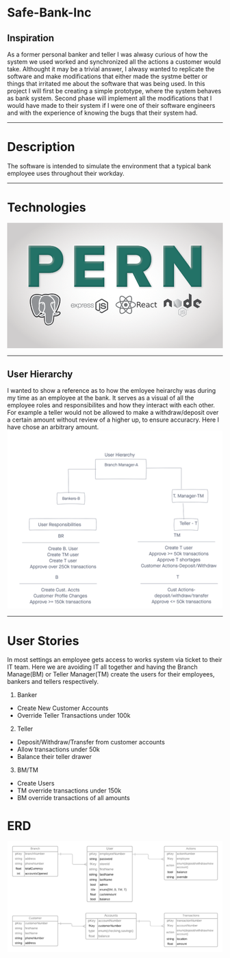 # Safe-Bank-Inc
## Inspiration
As a former personal banker and teller I was alwasy curious of how the system we used worked and synchronized all the actions a customer would take. Althought it may be a trivial answer, I alwasy wanted to replicate the software and make modifications that either made the systme better or things that irritated me about the software that was being used. In this project I will first be creating a simple prototype, where the system behaves as bank system. Second phase will implement all the modifications that I would have made to their system if I were one of their software engineers and with the experience of knowing the bugs that their system had.  
***
# Description
The software is intended to simulate the environment that a typical bank employee uses throughout their workday.
***
# Technologies
![](images/pern.png)
***
## User Hierarchy
I wanted to show a reference as to how the emloyee heirarchy was during my time as an employee at the bank. It serves as a visual of all the employee roles and responsibilites and how they interact with each other. For example a teller would not be allowed to make a withdraw/deposit over a certain amount without review of a higher up, to ensure accuracry. Here I have chose an arbitrary amount.  
![](images/BMS.png)
***
# User Stories
In most settings an employee gets access to works system via ticket to their IT team. Here we are avoiding IT all together and having the Branch Manage(BM) or Teller Manager(TM) create the users for their employees, bankers and tellers respectively. 
1. Banker
* Create New Customer Accounts
* Override Teller Transactions under 100k
2. Teller
* Deposit/Withdraw/Transfer from customer accounts
* Allow transactions under 50k
* Balance their teller drawer
3. BM/TM
* Create Users
* TM override transactions under 150k
* BM override transactions of all amounts
# ERD
![](images/BMS-ERD.png)
